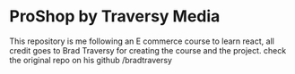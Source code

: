 # ProShop by Traversy Media
This repository is me following an E commerce course to learn react, all credit goes to Brad Traversy for creating the course and the project.
check the original repo on his github /bradtraversy
